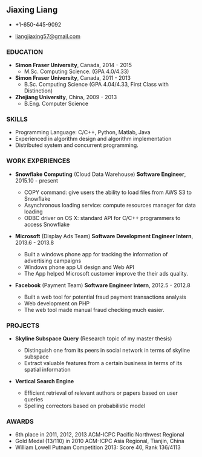 ## Jiaxing Liang

*   +1-650-445-9092

*   liangjiaxing57@gmail.com

### EDUCATION 

*   **Simon Fraser University**, Canada, 2014 - 2015 
    -   M.Sc. Computing Science. (GPA 4.0/4.33)
*   **Simon Fraser University**, Canada, 2011 - 2013 
    -   B.Sc. Computing Science (GPA 4.04/4.33, First Class with Distinction)
*   **Zhejiang University**, China, 2009 - 2013
    -   B.Eng. Computer Science

### SKILLS

*   Programming Language: C/C++, Python, Matlab, Java
*   Experienced in algorithm design and algorithm implementation
*   Distributed system and concurrent programming.

### WORK EXPERIENCES
*   **Snowflake Computing** (Cloud Data Warehouse) **Software Engineer**, 2015.10 - present
    -   COPY command: give users the ability to load files from AWS S3 to Snowflake
    -   Asynchronous loading service: compute resources manager for data loading
    -   ODBC driver on OS X: standard API for C/C++ programmers to access Snowflake

*   **Microsoft** (Display Ads Team) **Software Development Engineer Intern**, 2013.6 - 2013.8 
    -   Built a windows phone app for tracking the information of advertising campaigns
    -   Windows phone app UI design and Web API
    -   The App helped Microsoft customer improve the their ads quality.

*   **Facebook** (Payment Team) **Software Engineer Intern**, 2012.5 - 2012.8
    -   Built a web tool for potential fraud payment transactions analysis 
    -   Web development on PHP
    -   The web tool made manual fraud checking much easier.

### PROJECTS

*   **Skyline Subspace Query** (Research topic of my master thesis)
    -   Distinguish one from its peers in social network in terms of skyline subspace
    -	Extract valuable features from a certain business in terms of its spatial information

*   **Vertical Search Engine**

    -   Efficient retrieval of relevant authors or papers based on user queries
    -   Spelling correctors based on probabilistic model

### AWARDS

*   6th place in 2011, 2012, 2013 ACM-ICPC Pacific Northwest Regional 
*   Gold Medal (13/110) in 2010 ACM-ICPC Asia Regional, Tianjin, China
*   William Lowell Putnam Competition 2013: Score 40, Rank 136/4113

